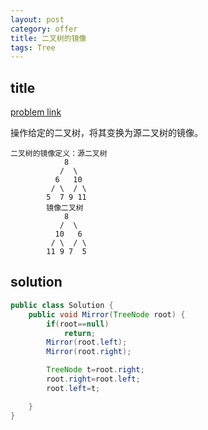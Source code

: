 ```yaml
---
layout: post
category: offer
title: 二叉树的镜像
tags: Tree
---
```


## title
[problem link](https://www.nowcoder.com/practice/564f4c26aa584921bc75623e48ca3011?tpId=13&tqId=11171&tPage=1&rp=1&ru=%2Fta%2Fcoding-interviews&qru=%2Fta%2Fcoding-interviews%2Fquestion-ranking)

操作给定的二叉树，将其变换为源二叉树的镜像。

	二叉树的镜像定义：源二叉树 
	    	    8
	    	   /  \
	    	  6   10
	    	 / \  / \
	    	5  7 9 11
	    	镜像二叉树
	    	    8
	    	   /  \
	    	  10   6
	    	 / \  / \
	    	11 9 7  5

## solution


```java
public class Solution {
    public void Mirror(TreeNode root) {
        if(root==null)
            return;
        Mirror(root.left);
        Mirror(root.right);

        TreeNode t=root.right;
        root.right=root.left;
        root.left=t;

    }
}

```
